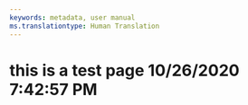 ```yaml
---
keywords: metadata, user manual
ms.translationtype: Human Translation
---
```

# this is a test page 10/26/2020 7:42:57 PM